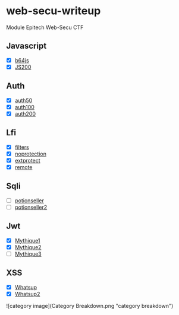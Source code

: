 # web-secu-writeup
Module Epitech Web-Secu CTF

## Javascript
- [x] [b64js](https://github.com/georgeslegentil/web-secu-writeup/tree/main/js/b64js)
- [X] [JS200](https://github.com/georgeslegentil/web-secu-writeup/tree/main/js/JS200)

## Auth
- [X] [auth50](https://github.com/georgeslegentil/web-secu-writeup/tree/main/auth/auth50)
- [X] [auth100](https://github.com/georgeslegentil/web-secu-writeup/tree/main/auth/auth100)
- [X] [auth200](https://github.com/georgeslegentil/web-secu-writeup/tree/main/auth/auth200)

## Lfi
- [X] [filters](https://github.com/georgeslegentil/web-secu-writeup/tree/main/lfi/filters)
- [X] [noprotection](https://github.com/georgeslegentil/web-secu-writeup/tree/main/lfi/noprotection)
- [X] [extprotect](https://github.com/georgeslegentil/web-secu-writeup/tree/main/lfi/extprotect)
- [X] [remote](https://github.com/georgeslegentil/web-secu-writeup/tree/main/lfi/remote)

## Sqli
- [ ] [potionseller](https://github.com/georgeslegentil/web-secu-writeup/tree/main/sqli/potionseller)
- [ ] [potionseller2](https://github.com/georgeslegentil/web-secu-writeup/tree/main/sqli/potionseller2)

## Jwt
- [X] [Mythique1](https://github.com/georgeslegentil/web-secu-writeup/tree/main/jwt/mythique1)
- [X] [Mythique2](https://github.com/georgeslegentil/web-secu-writeup/tree/main/jwt/mythique2)
- [ ] [Mythique3](https://github.com/georgeslegentil/web-secu-writeup/tree/main/jwt/mythique3)

## XSS
- [x] [Whatsup](https://github.com/georgeslegentil/web-secu-writeup/tree/main/xss/whatsup)
- [x] [Whatsup2](https://github.com/georgeslegentil/web-secu-writeup/tree/main/xss/whatsup2)

![category image](Category Breakdown.png "category breakdown")
